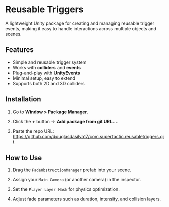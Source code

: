 # Reusable Triggers

A lightweight Unity package for creating and managing reusable trigger events, making it easy to handle interactions across multiple objects and scenes.

## Features

- Simple and reusable trigger system  
- Works with **colliders** and **events**  
- Plug-and-play with **UnityEvents**  
- Minimal setup, easy to extend  
- Supports both 2D and 3D colliders  

## Installation

1.  Go to **Window > Package Manager**.

2.  Click the **+** button → **Add package from git URL...**.

3.  Paste the repo URL: https://github.com/douglasdasilva17/com.supertactic.reusabletriggers.git

## How to Use

1. Drag the `FadeObstructionManager` prefab into your scene.

2. Assign your `Main Camera` (or another camera) in the inspector.

3. Set the `Player Layer Mask` for physics optimization.

4. Adjust fade parameters such as duration, intensity, and collision layers.